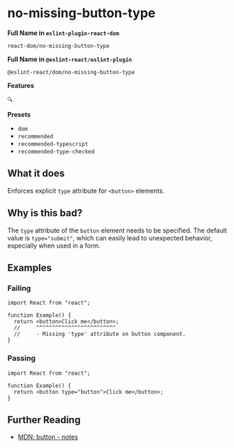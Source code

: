 # no-missing-button-type

**Full Name in `eslint-plugin-react-dom`**

```plain copy
react-dom/no-missing-button-type
```

**Full Name in `@eslint-react/eslint-plugin`**

```plain copy
@eslint-react/dom/no-missing-button-type
```

**Features**

`🔍`

**Presets**

- `dom`
- `recommended`
- `recommended-typescript`
- `recommended-type-checked`

## What it does

Enforces explicit `type` attribute for `<button>` elements.

## Why is this bad?

The `type` attribute of the `button` element needs to be specified. The default value is `type="submit"`, which can easily lead to unexpected behavior, especially when used in a form.

## Examples

### Failing

```tsx
import React from "react";

function Example() {
  return <button>Click me</button>;
  //     ^^^^^^^^^^^^^^^^^^^^^^^^^
  //     - Missing 'type' attribute on button component.
}
```

### Passing

```tsx
import React from "react";

function Example() {
  return <button type="button">Click me</button>;
}
```

## Further Reading

- [MDN: button - notes](https://developer.mozilla.org/en-US/docs/Web/HTML/Element/button#notes)
